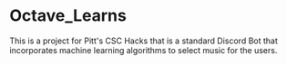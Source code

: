 # Octave_Learns
This is a project for Pitt's CSC Hacks that is a standard Discord Bot that incorporates machine learning algorithms to select music for the users.
